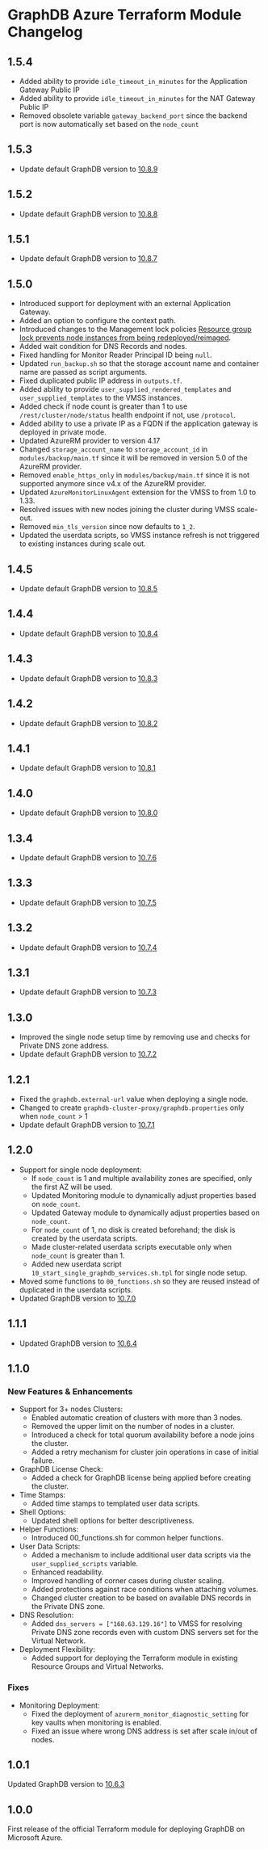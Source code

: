 # GraphDB Azure Terraform Module Changelog


## 1.5.4
* Added ability to provide `idle_timeout_in_minutes` for the Application Gateway Public IP
* Added ability to provide `idle_timeout_in_minutes` for the NAT Gateway Public IP
* Removed obsolete variable `gateway_backend_port` since the backend port is now automatically set based on the `node_count`

## 1.5.3

* Update default GraphDB version to [10.8.9](https://graphdb.ontotext.com/documentation/10.8/release-notes.html#graphdb-10-8-9)

## 1.5.2

* Update default GraphDB version to [10.8.8](https://graphdb.ontotext.com/documentation/10.8/release-notes.html#graphdb-10-8-8)

## 1.5.1

* Update default GraphDB version to [10.8.7](https://graphdb.ontotext.com/documentation/10.8/release-notes.html#graphdb-10-8-7)

## 1.5.0

* Introduced support for deployment with an external Application Gateway.
* Added an option to configure the context path.
* Introduced changes to the Management lock policies [Resource group lock prevents node instances from being redeployed/reimaged](https://github.com/Ontotext-AD/terraform-azure-graphdb/issues/98).
* Added wait condition for DNS Records and nodes.
* Fixed handling for Monitor Reader Principal ID being `null`.
* Updated `run_backup.sh` so that the storage account name and container name are passed as script arguments.
* Fixed duplicated public IP address in `outputs.tf`.
* Added ability to provide `user_supplied_rendered_templates` and `user_supplied_templates` to the VMSS instances.
* Added check if node count is greater than 1 to use `/rest/cluster/node/status` health endpoint if not, use `/protocol`.
* Added ability to use a private IP as a FQDN if the application gateway is deployed in private mode.
* Updated AzureRM provider to version 4.17
* Changed `storage_account_name` to `storage_account_id` in `modules/backup/main.tf` since it will be removed in version 5.0 of the AzureRM provider.
* Removed `enable_https_only` in `modules/backup/main.tf` since it is not supported anymore since v4.x of the AzureRM provider.
* Updated `AzureMonitorLinuxAgent` extension for the VMSS to from 1.0 to 1.33.
* Resolved issues with new nodes joining the cluster during VMSS scale-out.
* Removed `min_tls_version` since now defaults to `1_2`.
* Updated the userdata scripts, so VMSS instance refresh is not triggered to existing instances during scale out.

## 1.4.5

* Update default GraphDB version to [10.8.5](https://graphdb.ontotext.com/documentation/10.8/release-notes.html#graphdb-10-8-5)

## 1.4.4

* Update default GraphDB version to [10.8.4](https://graphdb.ontotext.com/documentation/10.8/release-notes.html#graphdb-10-8-4)

## 1.4.3

* Update default GraphDB version to [10.8.3](https://graphdb.ontotext.com/documentation/10.8/release-notes.html#graphdb-10-8-3)

## 1.4.2

* Update default GraphDB version to [10.8.2](https://graphdb.ontotext.com/documentation/10.8/release-notes.html#graphdb-10-8-2)

## 1.4.1

* Update default GraphDB version to [10.8.1](https://graphdb.ontotext.com/documentation/10.8/release-notes.html#graphdb-10-8-1)

## 1.4.0

* Update default GraphDB version to [10.8.0](https://graphdb.ontotext.com/documentation/10.8/release-notes.html#graphdb-10-8-0)

## 1.3.4

* Update default GraphDB version to [10.7.6](https://graphdb.ontotext.com/documentation/10.7/release-notes.html#graphdb-10-7-6)

## 1.3.3

* Update default GraphDB version to [10.7.5](https://graphdb.ontotext.com/documentation/10.7/release-notes.html#graphdb-10-7-5)

## 1.3.2

* Update default GraphDB version to [10.7.4](https://graphdb.ontotext.com/documentation/10.7/release-notes.html#graphdb-10-7-4)

## 1.3.1

* Update default GraphDB version to [10.7.3](https://graphdb.ontotext.com/documentation/10.7/release-notes.html#graphdb-10-7-3)

## 1.3.0

* Improved the single node setup time by removing use and checks for Private DNS zone address.
* Update default GraphDB version to [10.7.2](https://graphdb.ontotext.com/documentation/10.7/release-notes.html#graphdb-10-7-2)

## 1.2.1

* Fixed the `graphdb.external-url` value when deploying a single node.
* Changed to create `graphdb-cluster-proxy/graphdb.properties` only when `node_count` > 1
* Update default GraphDB version to [10.7.1](https://graphdb.ontotext.com/documentation/10.7/release-notes.html#graphdb-10-7-1)

## 1.2.0

* Support for single node deployment:
  * If `node_count` is 1 and multiple availability zones are specified, only the first AZ will be used.
  * Updated Monitoring module to dynamically adjust properties based on `node_count`.
  * Updated Gateway module to dynamically adjust properties based on `node_count`.
  * For `node_count` of 1, no disk is created beforehand; the disk is created by the userdata scripts.
  * Made cluster-related userdata scripts executable only when `node_count` is greater than 1.
  * Added new userdata script `10_start_single_graphdb_services.sh.tpl` for single node setup.
* Moved some functions to `00_functions.sh` so they are reused instead of duplicated in the userdata scripts.
* Updated GraphDB version to [10.7.0](https://graphdb.ontotext.com/documentation/10.7/release-notes.html)

## 1.1.1

* Updated GraphDB version to [10.6.4](https://graphdb.ontotext.com/documentation/10.6/release-notes.html#graphdb-10-6-4)

## 1.1.0

### New Features & Enhancements
* Support for 3+ nodes Clusters:
  * Enabled automatic creation of clusters with more than 3 nodes.
  * Removed the upper limit on the number of nodes in a cluster.
  * Introduced a check for total quorum availability before a node joins the cluster.
  * Added a retry mechanism for cluster join operations in case of initial failure.
* GraphDB License Check:
  * Added a check for GraphDB license being applied before creating the cluster.
* Time Stamps:
  * Added time stamps to templated user data scripts.
* Shell Options:
  * Updated shell options for better descriptiveness.
* Helper Functions:
  * Introduced 00_functions.sh for common helper functions.
* User Data Scripts:
  * Added a mechanism to include additional user data scripts via the `user_supplied_scripts` variable.
  * Enhanced readability.
  * Improved handling of corner cases during cluster scaling.
  * Added protections against race conditions when attaching volumes.
  * Changed cluster creation to be based on available DNS records in the Private DNS zone.
* DNS Resolution:
  * Added `dns_servers = ["168.63.129.16"]` to VMSS for resolving Private DNS zone records even with custom DNS servers set for the Virtual Network.
* Deployment Flexibility:
  * Added support for deploying the Terraform module in existing Resource Groups and Virtual Networks.

### Fixes
* Monitoring Deployment:
  * Fixed the deployment of `azurerm_monitor_diagnostic_setting` for key vaults when monitoring is enabled.
  * Fixed an issue where wrong DNS address is set after scale in/out of nodes.

## 1.0.1

Updated GraphDB version to [10.6.3](https://graphdb.ontotext.com/documentation/10.6/release-notes.html#graphdb-10-6-3)

## 1.0.0

First release of the official Terraform module for deploying GraphDB on Microsoft Azure.
